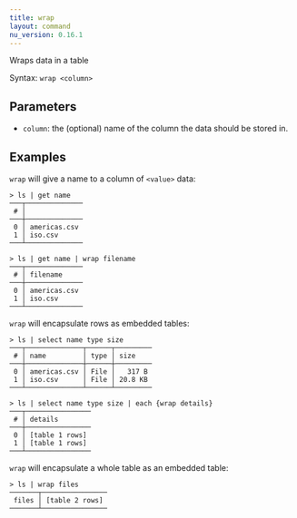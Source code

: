 ```yaml
---
title: wrap
layout: command
nu_version: 0.16.1
---
```


Wraps data in a table

Syntax: `wrap <column>`

## Parameters

- `column`: the (optional) name of the column the data should be stored in.

## Examples

`wrap` will give a name to a column of `<value>` data:

```shell
> ls | get name
───┬──────────────
 # │
───┼──────────────
 0 │ americas.csv
 1 │ iso.csv
───┴──────────────
```

```shell
> ls | get name | wrap filename
───┬──────────────
 # │ filename
───┼──────────────
 0 │ americas.csv
 1 │ iso.csv
───┴──────────────
```

`wrap` will encapsulate rows as embedded tables:

```shell
> ls | select name type size
───┬──────────────┬──────┬─────────
 # │ name         │ type │ size
───┼──────────────┼──────┼─────────
 0 │ americas.csv │ File │   317 B
 1 │ iso.csv      │ File │ 20.8 KB
───┴──────────────┴──────┴─────────

> ls | select name type size | each {wrap details}
───┬────────────────
 # │ details
───┼────────────────
 0 │ [table 1 rows]
 1 │ [table 1 rows]
───┴────────────────
```

`wrap` will encapsulate a whole table as an embedded table:

```shell
> ls | wrap files
───────┬────────────────
 files │ [table 2 rows]
───────┴────────────────
```
